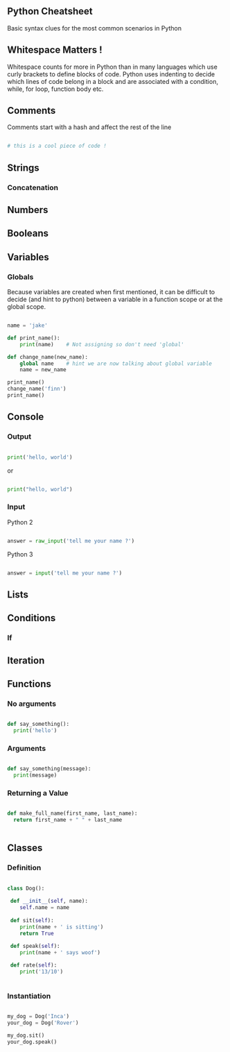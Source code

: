 ## Python Cheatsheet

Basic syntax clues for the most common scenarios in Python

## Whitespace Matters !

Whitespace counts for more in Python than in many languages which use curly brackets to define blocks of code. Python uses indenting to decide which lines of code belong in a block and are associated with a condition, while, for loop, function body etc. 


## Comments

Comments start with a hash and affect the rest of the line

```python

# this is a cool piece of code !

```

## Strings

### Concatenation

## Numbers

## Booleans


## Variables

### Globals

Because variables are created when first mentioned, it can be difficult to decide (and hint to python) between a variable in a function scope or at the global scope.

```python 

name = 'jake'

def print_name():
    print(name)    # Not assigning so don't need 'global'

def change_name(new_name):
    global name    # hint we are now talking about global variable
    name = new_name

print_name()
change_name('finn')
print_name()  

```

## Console 

### Output

```python

print('hello, world')

```

or 

```python

print("hello, world")

```

### Input

Python 2

```python

answer = raw_input('tell me your name ?')

```

Python 3

```python

answer = input('tell me your name ?')

```

## Lists

## Conditions

### If


## Iteration

## Functions

### No arguments

```python

def say_something():
  print('hello')

```

### Arguments

```python

def say_something(message):
  print(message)

```

### Returning a Value

```python

def make_full_name(first_name, last_name):
  return first_name + " " + last_name
  
```

## Classes

### Definition

```python

class Dog():
 
 def __init__(self, name):
    self.name = name
    
 def sit(self):
    print(name + ' is sitting')
    return True

 def speak(self):
    print(name + ' says woof')
    
 def rate(self):
    print('13/10')
    
```

### Instantiation

```python

my_dog = Dog('Inca')
your_dog = Dog('Rover')

my_dog.sit()
your_dog.speak()

```

